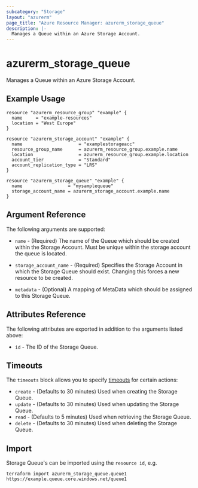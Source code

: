 ```yaml
---
subcategory: "Storage"
layout: "azurerm"
page_title: "Azure Resource Manager: azurerm_storage_queue"
description: |-
  Manages a Queue within an Azure Storage Account.
---
```


# azurerm_storage_queue

Manages a Queue within an Azure Storage Account.

## Example Usage

```hcl
resource "azurerm_resource_group" "example" {
  name     = "example-resources"
  location = "West Europe"
}

resource "azurerm_storage_account" "example" {
  name                     = "examplestorageacc"
  resource_group_name      = azurerm_resource_group.example.name
  location                 = azurerm_resource_group.example.location
  account_tier             = "Standard"
  account_replication_type = "LRS"
}

resource "azurerm_storage_queue" "example" {
  name                 = "mysamplequeue"
  storage_account_name = azurerm_storage_account.example.name
}
```

## Argument Reference

The following arguments are supported:

* `name` - (Required) The name of the Queue which should be created within the Storage Account. Must be unique within the storage account the queue is located.

* `storage_account_name` - (Required) Specifies the Storage Account in which the Storage Queue should exist. Changing this forces a new resource to be created.

* `metadata` - (Optional) A mapping of MetaData which should be assigned to this Storage Queue.

## Attributes Reference

The following attributes are exported in addition to the arguments listed above:

* `id` - The ID of the Storage Queue.

## Timeouts

The `timeouts` block allows you to specify [timeouts](https://www.terraform.io/docs/configuration/resources.html#timeouts) for certain actions:

* `create` - (Defaults to 30 minutes) Used when creating the Storage Queue.
* `update` - (Defaults to 30 minutes) Used when updating the Storage Queue.
* `read` - (Defaults to 5 minutes) Used when retrieving the Storage Queue.
* `delete` - (Defaults to 30 minutes) Used when deleting the Storage Queue.

## Import

Storage Queue's can be imported using the `resource id`, e.g.

```shell
terraform import azurerm_storage_queue.queue1 https://example.queue.core.windows.net/queue1
```
